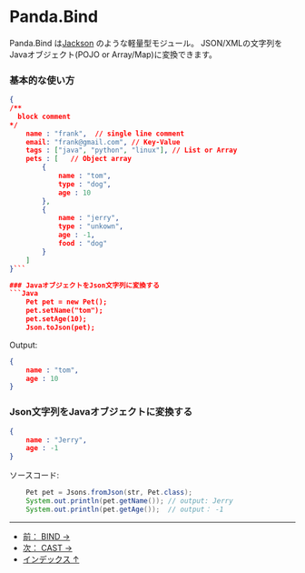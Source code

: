  Panda.Bind
============================

 Panda.Bind は[Jackson](https://github.com/FasterXML/jackson) のような軽量型モジュール。
 JSON/XMLの文字列をJavaオブジェクト(POJO or Array/Map)に変換できます。

### 基本的な使い方
```Json
{
/**
  block comment
*/
    name : "frank",  // single line comment
    email: "frank@gmail.com", // Key-Value
    tags : ["java", "python", "linux"], // List or Array
    pets : [   // Object array
        {
            name : "tom",
            type : "dog",
            age : 10
        },
        {
            name : "jerry",
            type : "unkown",
            age : -1,
            food : "dog"
        }
    ]
}```

### JavaオブジェクトをJson文字列に変換する
```Java
	Pet pet = new Pet();
	pet.setName("tom");
	pet.setAge(10);
	Json.toJson(pet);
```

Output:

```Json
{
    name : "tom",
    age : 10
}
```

### Json文字列をJavaオブジェクトに変換する
```Json
{
    name : "Jerry",
    age : -1
}
```

ソースコード:

```Java
	Pet pet = Jsons.fromJson(str, Pet.class);
	System.out.println(pet.getName()); // output: Jerry
	System.out.println(pet.getAge());  // output： -1
```



---

 - [前： BIND →](bind_ja.md)
 - [次： CAST →](cast_ja.md)
 - [インデックス ↑](index_ja.md)

